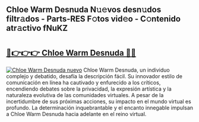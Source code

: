 ## Chloe Warm Desnuda N𝚞𝚎vos desn𝚞dos filtr𝚊dos - Parts-RES F𝚘tos vid𝚎o - C𝚘ntenido atr𝚊ctivo fNuKZ

# <h2><a href="http://mbc6e1d.tromn.icu/?c=Chloe+Warm+Desnuda">🔗👉👉👉 Chloe Warm Desnuda 🔗🔗</a></h2>

[![Chloe Warm Desnuda nuevo](https://i.imgur.com/pEAQMta.gif)](http://mbc6e1d.tromn.icu/?c=Chloe+Warm+Desnuda)
Chloe Warm Desnuda, un individuo complejo y debatido, desafía la descripción fácil. Su innovador estilo de comunicación en línea ha cautivado y enfurecido a los críticos, encendiendo debates sobre la privacidad, la expresión artística y la naturaleza evolutiva de las comunidades virtuales. A pesar de la incertidumbre de sus próximas acciones, su impacto en el mundo virtual es profundo. La determinación inquebrantable y el encanto innegable impulsan a Chloe Warm Desnuda hacia adelante en el reino virtual.
